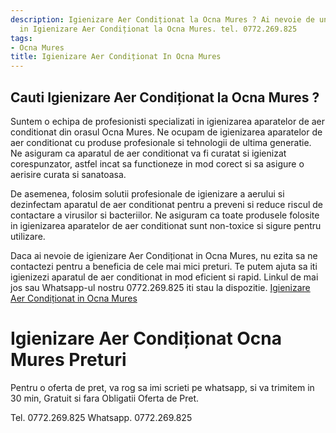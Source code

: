 ```yaml
---
description: Igienizare Aer Condiționat la Ocna Mures ? Ai nevoie de un profesionist
  in Igienizare Aer Condiționat la Ocna Mures. tel. 0772.269.825
tags:
- Ocna Mures
title: Igienizare Aer Condiționat In Ocna Mures
---
```



## Cauti Igienizare Aer Condiționat la Ocna Mures ?

Suntem o echipa de profesionisti specializati in igienizarea aparatelor de aer conditionat din orasul Ocna Mures. Ne ocupam de igienizarea aparatelor de aer conditionat cu produse profesionale si tehnologii de ultima generatie. Ne asiguram ca aparatul de aer conditionat va fi curatat si igienizat corespunzator, astfel incat sa functioneze in mod corect si sa asigure o aerisire curata si sanatoasa. 

De asemenea, folosim solutii profesionale de igienizare a aerului si dezinfectam aparatul de aer conditionat pentru a preveni si reduce riscul de contactare a virusilor si bacteriilor. Ne asiguram ca toate produsele folosite in igienizarea aparatelor de aer conditionat sunt non-toxice si sigure pentru utilizare.

Daca ai nevoie de igienizare Aer Condiționat in Ocna Mures, nu ezita sa ne contactezi pentru a beneficia de cele mai mici preturi. Te putem ajuta sa iti igienizezi aparatul de aer conditionat in mod eficient si rapid. Linkul de mai jos sau Whatsapp-ul nostru 0772.269.825 iti stau la dispozitie. <a href="https://www.igienizare-ac.ro/ocna-mures/">Igienizare Aer Condiționat in Ocna Mures</a>

# Igienizare Aer Condiționat Ocna Mures Preturi
Pentru o oferta de pret, va rog sa imi scrieti pe whatsapp, si va trimitem in 30 min, Gratuit si fara Obligatii Oferta de Pret.

Tel. 0772.269.825
Whatsapp. 0772.269.825
